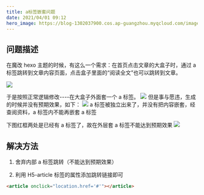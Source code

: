 ```yaml
---
title: a标签嵌套问题
date: 2021/04/01 09:12
hero_image: https://blog-1302037900.cos.ap-guangzhou.myqcloud.com/images/covers/html.png
---
```


## 问题描述

在魔改 hexo 主题的时候，有这么一个需求：在首页点击文章的大盒子时，通过 a 标签跳转到文章内容页面，点击盒子里面的“阅读全文”也可以跳转到文章。

![](https://blog-1302037900.cos.ap-guangzhou.myqcloud.com/images/pasted-15.png)

于是按照正常逻辑修改----在大盒子外面套一个 a 标签。
![](https://blog-1302037900.cos.ap-guangzhou.myqcloud.com/images/pasted-17.png)
但是事与愿违，生成的时候并没有预期效果，如下：
![](https://blog-1302037900.cos.ap-guangzhou.myqcloud.com/images/pasted-16.png)
a 标签被独立出来了，并没有把内容嵌套，经查阅资料，a 标签内不能再嵌套 a 标签

下图红框两处是已经有 a 标签了，故在外层套 a 标签不能达到预期效果
![](https://blog-1302037900.cos.ap-guangzhou.myqcloud.com/images/pasted-18.png)

## 解决方法

1. 舍弃内部 a 标签跳转（不能达到预期效果）

2. 利用 H5-article 标签的属性添加跳转链接即可

```html
<article onclick="location.href='#'"></article>
```
